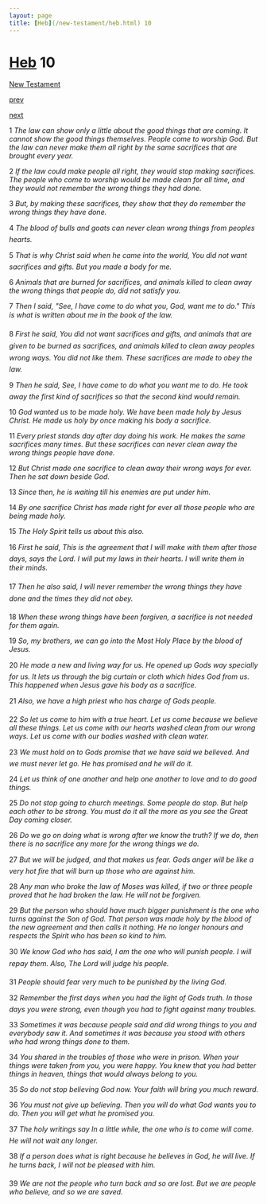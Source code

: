 ```yaml
---
layout: page
title: [Heb](/new-testament/heb.html) 10
---
```


# [Heb](/new-testament/heb.html) 10

[New Testament](/new-testament.html)


[prev](/new-testament/heb/heb-9.html)


[next](/new-testament/heb/heb-11.html)

1 _The law can show only a little about the good things that are coming. It cannot show the good things themselves. People come to worship God. But the law can never make them all right by the same sacrifices that are brought every year._

2 _If the law could make people all right, they would stop making sacrifices. The people who come to worship would be made clean for all time, and they would not remember the wrong things they had done._

3 _But, by making these sacrifices, they show that they do remember the wrong things they have done._

4 _The blood of bulls and goats can never clean wrong things from peoples hearts._

5 _That is why Christ said when he came into the world, You did not want sacrifices and gifts. But you made a body for me._

6 _Animals that are burned for sacrifices, and animals killed to clean away the wrong things that people do, did not satisfy you._

7 _Then I said, "See, I have come to do what you, God, want me to do." This is what is written about me in the book of the law._

8 _First he said, You did not want sacrifices and gifts, and animals that are given to be burned as sacrifices, and animals killed to clean away peoples wrong ways. You did not like them. These sacrifices are made to obey the law._

9 _Then he said, See, I have come to do what you want me to do. He took away the first kind of sacrifices so that the second kind would remain._

10 _God wanted us to be made holy. We have been made holy by Jesus Christ. He made us holy by once making his body a sacrifice._

11 _Every priest stands day after day doing his work. He makes the same sacrifices many times. But these sacrifices can never clean away the wrong things people have done._

12 _But Christ made one sacrifice to clean away their wrong ways for ever. Then he sat down beside God._

13 _Since then, he is waiting till his enemies are put under him._

14 _By one sacrifice Christ has made right for ever all those people who are being made holy._

15 _The Holy Spirit tells us about this also._

16 _First he said, This is the agreement that I will make with them after those days, says the Lord. I will put my laws in their hearts. I will write them in their minds._

17 _Then he also said, I will never remember the wrong things they have done and the times they did not obey._

18 _When these wrong things have been forgiven, a sacrifice is not needed for them again._

19 _So, my brothers, we can go into the Most Holy Place by the blood of Jesus._

20 _He made a new and living way for us. He opened up Gods way specially for us. It lets us through the big curtain or cloth which hides God from us. This happened when Jesus gave his body as a sacrifice._

21 _Also, we have a high priest who has charge of Gods people._

22 _So let us come to him with a true heart. Let us come because we believe all these things.  Let us come with our hearts washed clean from our wrong ways. Let us come with our bodies washed with clean water._

23 _We must hold on to Gods promise that we have said we believed. And we must never let go. He has promised and he will do it._

24 _Let us think of one another and help one another to love and to do good things._

25 _Do not stop going to church meetings. Some people do stop. But help each other to be strong. You must do it all the more as you see the Great Day coming closer._

26 _Do we go on doing what is wrong after we know the truth? If we do, then there is no sacrifice any more for the wrong things we do._

27 _But we will be judged, and that makes us fear. Gods anger will be like a very hot fire that will burn up those who are against him._

28 _Any man who broke the law of Moses was killed, if two or three people proved that he had broken the law. He will not be forgiven._

29 _But the person who should have much bigger punishment is the one who turns against the Son of God. That person was made holy by the blood of the new agreement and then calls it nothing. He no longer honours and respects the Spirit who has been so kind to him._

30 _We know God who has said, I am the one who will punish people. I will repay them.  Also, The Lord will judge his people._

31 _People should fear very much to be punished by the living God._

32 _Remember the first days when you had the light of Gods truth. In those days you were strong, even though you had to fight against many troubles._

33 _Sometimes it was because people said and did wrong things to you and everybody saw it.  And sometimes it was because you stood with others who had wrong things done to them._

34 _You shared in the troubles of those who were in prison. When your things were taken from you, you were happy. You knew that you had better things in heaven, things that would always belong to you._

35 _So do not stop believing God now. Your faith will bring you much reward._

36 _You must not give up believing. Then you will do what God wants you to do. Then you will get what he promised you._

37 _The holy writings say In a little while, the one who is to come will come. He will not wait any longer._

38 _If a person does what is right because he believes in God, he will live. If he turns back, I will not be pleased with him._

39 _We are not the people who turn back and so are lost. But we are people who believe, and so we are saved._


